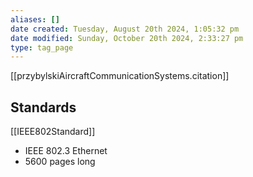 ```yaml
---
aliases: []
date created: Tuesday, August 20th 2024, 1:05:32 pm
date modified: Sunday, October 20th 2024, 2:33:27 pm
type: tag_page
---
```

[[przybylskiAircraftCommunicationSystems.citation]]

## Standards
[[IEEE802Standard]]
- IEEE 802.3 Ethernet
- 5600 pages long